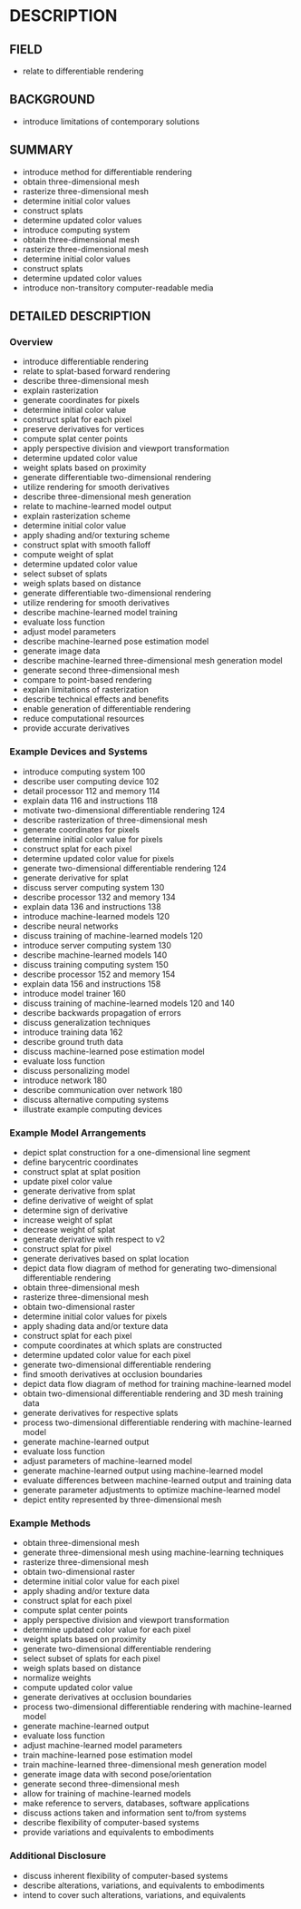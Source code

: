 # DESCRIPTION

## FIELD

- relate to differentiable rendering

## BACKGROUND

- introduce limitations of contemporary solutions

## SUMMARY

- introduce method for differentiable rendering
- obtain three-dimensional mesh
- rasterize three-dimensional mesh
- determine initial color values
- construct splats
- determine updated color values
- introduce computing system
- obtain three-dimensional mesh
- rasterize three-dimensional mesh
- determine initial color values
- construct splats
- determine updated color values
- introduce non-transitory computer-readable media

## DETAILED DESCRIPTION

### Overview

- introduce differentiable rendering
- relate to splat-based forward rendering
- describe three-dimensional mesh
- explain rasterization
- generate coordinates for pixels
- determine initial color value
- construct splat for each pixel
- preserve derivatives for vertices
- compute splat center points
- apply perspective division and viewport transformation
- determine updated color value
- weight splats based on proximity
- generate differentiable two-dimensional rendering
- utilize rendering for smooth derivatives
- describe three-dimensional mesh generation
- relate to machine-learned model output
- explain rasterization scheme
- determine initial color value
- apply shading and/or texturing scheme
- construct splat with smooth falloff
- compute weight of splat
- determine updated color value
- select subset of splats
- weigh splats based on distance
- generate differentiable two-dimensional rendering
- utilize rendering for smooth derivatives
- describe machine-learned model training
- evaluate loss function
- adjust model parameters
- describe machine-learned pose estimation model
- generate image data
- describe machine-learned three-dimensional mesh generation model
- generate second three-dimensional mesh
- compare to point-based rendering
- explain limitations of rasterization
- describe technical effects and benefits
- enable generation of differentiable rendering
- reduce computational resources
- provide accurate derivatives

### Example Devices and Systems

- introduce computing system 100
- describe user computing device 102
- detail processor 112 and memory 114
- explain data 116 and instructions 118
- motivate two-dimensional differentiable rendering 124
- describe rasterization of three-dimensional mesh
- generate coordinates for pixels
- determine initial color value for pixels
- construct splat for each pixel
- determine updated color value for pixels
- generate two-dimensional differentiable rendering 124
- generate derivative for splat
- discuss server computing system 130
- describe processor 132 and memory 134
- explain data 136 and instructions 138
- introduce machine-learned models 120
- describe neural networks
- discuss training of machine-learned models 120
- introduce server computing system 130
- describe machine-learned models 140
- discuss training computing system 150
- describe processor 152 and memory 154
- explain data 156 and instructions 158
- introduce model trainer 160
- discuss training of machine-learned models 120 and 140
- describe backwards propagation of errors
- discuss generalization techniques
- introduce training data 162
- describe ground truth data
- discuss machine-learned pose estimation model
- evaluate loss function
- discuss personalizing model
- introduce network 180
- describe communication over network 180
- discuss alternative computing systems
- illustrate example computing devices

### Example Model Arrangements

- depict splat construction for a one-dimensional line segment
- define barycentric coordinates
- construct splat at splat position
- update pixel color value
- generate derivative from splat
- define derivative of weight of splat
- determine sign of derivative
- increase weight of splat
- decrease weight of splat
- generate derivative with respect to v2
- construct splat for pixel
- generate derivatives based on splat location
- depict data flow diagram of method for generating two-dimensional differentiable rendering
- obtain three-dimensional mesh
- rasterize three-dimensional mesh
- obtain two-dimensional raster
- determine initial color values for pixels
- apply shading data and/or texture data
- construct splat for each pixel
- compute coordinates at which splats are constructed
- determine updated color value for each pixel
- generate two-dimensional differentiable rendering
- find smooth derivatives at occlusion boundaries
- depict data flow diagram of method for training machine-learned model
- obtain two-dimensional differentiable rendering and 3D mesh training data
- generate derivatives for respective splats
- process two-dimensional differentiable rendering with machine-learned model
- generate machine-learned output
- evaluate loss function
- adjust parameters of machine-learned model
- generate machine-learned output using machine-learned model
- evaluate differences between machine-learned output and training data
- generate parameter adjustments to optimize machine-learned model
- depict entity represented by three-dimensional mesh

### Example Methods

- obtain three-dimensional mesh
- generate three-dimensional mesh using machine-learning techniques
- rasterize three-dimensional mesh
- obtain two-dimensional raster
- determine initial color value for each pixel
- apply shading and/or texture data
- construct splat for each pixel
- compute splat center points
- apply perspective division and viewport transformation
- determine updated color value for each pixel
- weight splats based on proximity
- generate two-dimensional differentiable rendering
- select subset of splats for each pixel
- weigh splats based on distance
- normalize weights
- compute updated color value
- generate derivatives at occlusion boundaries
- process two-dimensional differentiable rendering with machine-learned model
- generate machine-learned output
- evaluate loss function
- adjust machine-learned model parameters
- train machine-learned pose estimation model
- train machine-learned three-dimensional mesh generation model
- generate image data with second pose/orientation
- generate second three-dimensional mesh
- allow for training of machine-learned models
- make reference to servers, databases, software applications
- discuss actions taken and information sent to/from systems
- describe flexibility of computer-based systems
- provide variations and equivalents to embodiments

### Additional Disclosure

- discuss inherent flexibility of computer-based systems
- describe alterations, variations, and equivalents to embodiments
- intend to cover such alterations, variations, and equivalents


